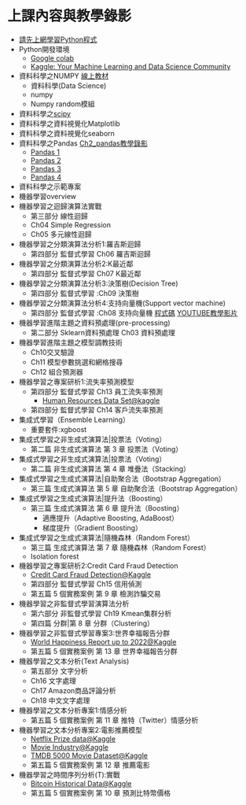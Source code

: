 # 上課內容與教學錄影
- [請先上網學習Python程式](https://github.com/MyFirstSecurity2020/SF2023A3)
- Python開發環境
  - [Google colab](https://colab.research.google.com/)
  - [Kaggle: Your Machine Learning and Data Science Community](https://www.kaggle.com/) 
- 資料科學之NUMPY [線上教材](./資料科學/)
  - 資料科學(Data Science)
  - numpy
  - Numpy random模組
- 資料科學之[scipy](./資料科學/scipy.md)
- 資料科學之資料視覺化Matplotlib
- 資料科學之資料視覺化seaborn
- 資料科學之Pandas [Ch2_pandas教學錄影](https://youtu.be/tMXfigd0Lek)
  - [Pandas 1 ](https://youtu.be/_lUy7iJXzrI) 
  - [Pandas 2](https://youtu.be/9_r9X7Jsis4)
  - [Pandas 3](https://youtu.be/TE2fKyxwgDo)
  - [Pandas 4](https://studio.youtube.com/video/TE2fKyxwgDo/edit)
- 資料科學之示範專案
- 機器學習overview
- 機器學習之迴歸演算法實戰
  - 第三部分 線性迴歸
  - Ch04 Simple Regression
  - Ch05 多元線性迴歸
- 機器學習之分類演算法分析1:羅吉斯迴歸
  - 第四部分 監督式學習 Ch06 羅吉斯迴歸
- 機器學習之分類演算法分析2:K最近鄰
  - 第四部分 監督式學習  Ch07 K最近鄰
- 機器學習之分類演算法分析3:決策樹(Decision Tree)
  - 第四部分 監督式學習 :Ch09 決策樹
- 機器學習之分類演算法分析4:支持向量機(Support vector machine)
  - 第四部分 監督式學習 :Ch08 支持向量機 [程式碼](https://github.com/MyDearGreatTeacher/ML202302/blob/main/ML/%E9%90%B5%E9%81%94%E5%B0%BC%E8%99%9F%E8%B3%87%E6%96%99%E9%9B%86%E7%9A%84%E6%94%AF%E6%8C%81%E5%90%91%E9%87%8F%E6%A9%9F%E6%A8%A1%E5%9E%8B.md)  [YOUTUBE教學影片](https://youtu.be/fqDdyxKwW6U)
- 機器學習進階主題之資料預處理(pre-processing)
  - 第二部分 Sklearn資料預處理 Ch03 資料預處理
- 機器學習進階主題之模型調教技術
  - Ch10交叉驗證
  - Ch11 模型參數挑選和網格搜尋
  - Ch12 組合預測器
- 機器學習之專案研析1:流失率預測模型
  - 第四部分 監督式學習 Ch13 員工流失率預測
    - [Human Resources Data Set@kaggle](https://www.kaggle.com/datasets/rhuebner/human-resources-data-set) 
  - 第四部分 監督式學習 Ch14 客戶流失率預測
- 集成式學習（Ensemble Learning）
  - 重要套件:xgboost 
- 集成式學習之非生成式演算法|投票法（Voting）
  - 第二篇 非生成式演算法  第 3 章 投票法（Voting）
- 集成式學習之非生成式演算法|投票法（Voting）  
  - 第二篇 非生成式演算法  第 4 章 堆疊法（Stacking）
- 集成式學習之生成式演算法|自助聚合法（Bootstrap Aggregation）
  - 第三篇 生成式演算法 第 5 章 自助聚合法（Bootstrap Aggregation）
- 集成式學習之生成式演算法|提升法（Boosting）
  - 第三篇 生成式演算法 第 6 章 提升法（Boosting）
    - 適應提升（Adaptive Boosting, AdaBoost）
    - 梯度提升（Gradient Boosting）
- 集成式學習之生成式演算法|隨機森林（Random Forest）
  - 第三篇 生成式演算法 第 7 章 隨機森林（Random Forest）
  - Isolation forest
- 機器學習之專案研析2:Credit Card Fraud Detection
  - [Credit Card Fraud Detection@Kaggle](https://www.kaggle.com/datasets/mlg-ulb/creditcardfraud) 
  - 第四部分 監督式學習 Ch15 信用偵測
  - 第五篇 5 個實務案例 第 9 章 檢測詐騙交易
- 機器學習之非監督式學習演算法分析
  - 第六部分 非監督式學習 Ch19 Kmean集群分析
  - 第四篇 分群|第 8 章 分群（Clustering）
- 機器學習之非監督式學習專案3:世界幸福報告分群
  - [World Happiness Report up to 2022@Kaggle](https://www.kaggle.com/datasets/mathurinache/world-happiness-report)
  - 第五篇 5 個實務案例 第 13 章 世界幸福報告分群
- 機器學習之文本分析(Text Analysis)
  - 第五部分 文字分析
  - Ch16 文字處理
  - Ch17 Amazon商品評論分析
  - Ch18 中文文字處理
- 機器學習之文本分析專案1:情感分析
  - 第五篇 5 個實務案例 第 11 章 推特（Twitter）情感分析
- 機器學習之文本分析專案2:電影推薦模型
  - [Netflix Prize data@Kaggle]()
  - [Movie Industry@Kaggle](https://www.kaggle.com/datasets/danielgrijalvas/movies)
  - [TMDB 5000 Movie Dataset@Kaggle](https://www.kaggle.com/datasets/tmdb/tmdb-movie-metadata)
  - 第五篇 5 個實務案例 第 12 章 推薦電影
- 機器學習之時間序列分析(T):實戰
  - [Bitcoin Historical Data@Kaggle](https://www.kaggle.com/datasets/mczielinski/bitcoin-historical-data)
  - 第五篇 5 個實務案例 第 10 章 預測比特幣價格

